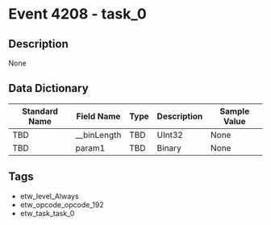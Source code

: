# Event 4208 - task_0

## Description
None

## Data Dictionary
|Standard Name|Field Name|Type|Description|Sample Value|
|---|---|---|---|---|
|TBD|__binLength|TBD|UInt32|None|None|
|TBD|param1|TBD|Binary|None|None|

## Tags
* etw_level_Always
* etw_opcode_opcode_192
* etw_task_task_0